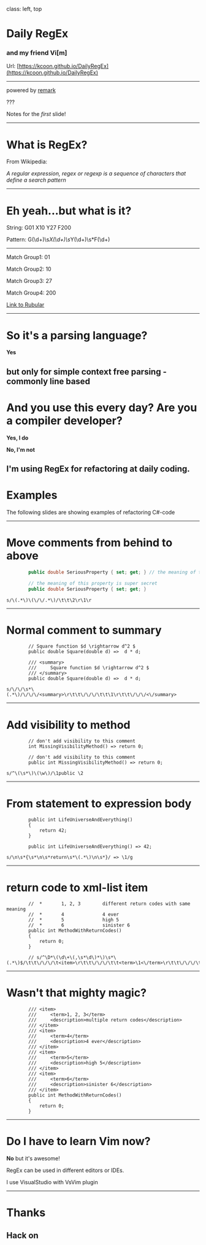 <!-- class: center, middle -->
class: left, top

# Daily RegEx
### and my friend Vi[m]

Url: [https://kcoon.github.io/DailyRegEx](https://kcoon.github.io/DailyRegEx)

___
powered by [remark](https://github.com/gnab/remark)

???

Notes for the _first_ slide!

---

# What is RegEx?

From Wikipedia:

*A regular expression, regex or regexp is a sequence of characters that define a search pattern*

---
# Eh yeah...but what is it?

String: G01 X10 Y27 F200

Pattern: G(\d+)\s*X(\d+)\s*Y(\d+)\s*F(\d+)
_____________

Match Group1: 01 

Match Group2: 10 

Match Group3: 27 

Match Group4: 200 

[Link to Rubular](https://rubular.com/r/sbQvDdZjMWg5Hi)

---
# So it's a parsing language?

**Yes**

but only for simple context free parsing - commonly line based
---
# And you use this every day? Are you a compiler developer?

**Yes, I do**

**No, I'm not**

I'm using RegEx for refactoring at daily coding.
---

# Examples

The following slides are showing examples of refactoring C#-code

---
# Move comments from behind to above

``` csharp
		public double SeriousProperty { set; get; }	// the meaning of this property is super secret
```
``` csharp
		// the meaning of this property is super secret
		public double SeriousProperty { set; get; }	
```
```
s/\(.*\)\(\/\/.*\)/\t\t\2\r\1\r
```

---

# Normal comment to summary

```
		// Square function $d \rightarrow d^2 $
		public double Square(double d) =>  d * d;
```
```
		/// <summary>
		///		Square function $d \rightarrow d^2 $
		/// </summary>
		public double Square(double d) =>  d * d;
```

```
s/\/\/\s*\(.*\)/\/\/\/<summary>\r\t\t\/\/\/\t\t\1\r\t\t\/\/\/<\/summary>
```

---

# Add visibility to method

```
		// don't add visibility to this comment
		int MissingVisibilityMethod() => return 0;
```

```
		// don't add visibility to this comment
        public int MissingVisibilityMethod() => return 0;
```

```
s/^\(\s*\)\(\w\)/\1public \2
```

---

# From statement to expression body

```
		public int LifeUniverseAndEverything()
		{
			return 42;
		}
```

```
		public int LifeUniverseAndEverything() => 42;
```

```
s/\n\s*{\s*\n\s*return\s*\(.*\)\n\s*}/ => \1/g
```

---

# return code to xml-list item		
		
```
		//	*		1, 2, 3        different return codes with same meaning
		//	*		4              4 ever
		//	*		5              high 5
		//	*		6              sinister 6
		public int MethodWithReturnCodes()
		{
			return 0;
		}
```

```
		// s/^\D*\(\d\+\(,\s*\d\)*\)\s*\(.*\)$/\t\t\/\/\/\t<item>\r\t\t\/\/\/\t\t<term>\1<\/term>\r\t\t\/\/\/\t\t<description>\3<\/description>\r\t\t\/\/\/\t<\/item>
```

---

# Wasn't that mighty magic?

```
		///	<item>
		///		<term>1, 2, 3</term>
		///		<description>multiple return codes</description>
		///	</item>
		///	<item>
		///		<term>4</term>
		///		<description>4 ever</description>
		///	</item>
		///	<item>
		///		<term>5</term>
		///		<description>high 5</description>
		///	</item>
		///	<item>
		///		<term>6</term>
		///		<description>sinister 6</description>
		///	</item>
		public int MethodWithReturnCodes()
		{
			return 0;
		}
```
---

# Do I have to learn Vim now?

**No** but it's awesome!

RegEx can be used in different editors or IDEs.

I use VisualStudio with VsVim plugin

---
# Thanks
## Hack on